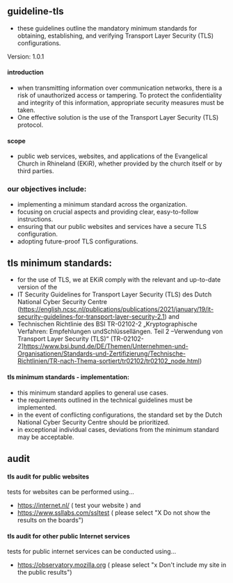 ## guideline-tls
- these guidelines outline the mandatory minimum standards for obtaining, establishing, and verifying Transport Layer Security (TLS) configurations.

Version: 1.0.1

#### introduction
- when transmitting information over communication networks, there is a risk of unauthorized access or tampering. To protect the confidentiality and integrity of this information, appropriate security measures must be taken.
- One effective solution is the use of the Transport Layer Security (TLS) protocol.

#### scope
- public web services, websites, and applications of the Evangelical Church in Rhineland (EKiR), whether provided by the church itself or by third parties.

### our objectives include:
- implementing a minimum standard across the organization.
- focusing on crucial aspects and providing clear, easy-to-follow instructions.
- ensuring that our public websites and services have a secure TLS configuration.
- adopting future-proof TLS configurations.

## tls minimum standards:
- for the use of TLS, we at EKiR comply with the relevant and up-to-date version of the
- IT Security Guidelines for Transport Layer Security (TLS) des Dutch National Cyber Security Centre (https://english.ncsc.nl/publications/publications/2021/january/19/it-security-guidelines-for-transport-layer-security-2.1)
and
- Technischen Richtlinie des BSI TR-02102-2 „Kryptographische Verfahren: Empfehlungen undSchlüssellängen. Teil 2 –Verwendung von Transport Layer Security (TLS)“ (TR-02102-2]https://www.bsi.bund.de/DE/Themen/Unternehmen-und-Organisationen/Standards-und-Zertifizierung/Technische-Richtlinien/TR-nach-Thema-sortiert/tr02102/tr02102_node.html)

#### tls minimum standards - implementation:
- this minimum standard applies to general use cases.
- the requirements outlined in the technical guidelines must be implemented.
- in the event of conflicting configurations, the standard set by the Dutch National Cyber Security Centre should be prioritized.
- in exceptional individual cases, deviations from the minimum standard may be acceptable.

## audit

#### tls audit for public websites
tests for websites can be performed using...
- https://internet.nl/ ( test your website ) and
- https://www.ssllabs.com/ssltest ( please select "X Do not show the results on the boards")

#### tls audit for other public Internet services
tests for public internet services can be conducted using...
- https://observatory.mozilla.org ( please select "x Don't include my site in the public results")
